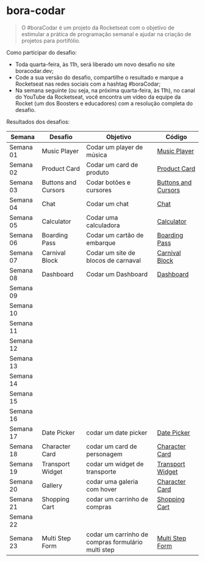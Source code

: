# bora-codar

>O #boraCodar é um projeto da Rocketseat com o objetivo de  estimular a prática de programação semanal e ajudar na criação de projetos para portifólio.

Como participar do desafio:
- Toda quarta-feira, às 11h, será liberado um novo desafio no site boracodar.dev;
- Code a sua versão do desafio, compartilhe o resultado e marque a Rocketseat nas redes sociais com a hashtag #boraCodar;
- Na semana seguinte (ou seja, na próxima quarta-feira, às 11h), no canal do YouTube da Rocketseat, você encontra um vídeo da equipe da Rocket (um dos Boosters e educadores) com a resolução completa do desafio.

Resultados dos desafios:

| Semana | Desafio	   |   Objetivo	|   Código	|
|---|---|---|---|
| Semana 01 | Music Player | Codar um player de música | [Music Player](https://github.com/MatheusPrudente/bora-codar/tree/main/01-music-player) |
| Semana 02 | Product Card | Codar um card de produto | [Product Card](https://github.com/MatheusPrudente/bora-codar/tree/main/02-product-card) |
| Semana 03 | Buttons and Cursors | Codar botões e cursores | [Buttons and Cursors](https://github.com/MatheusPrudente/bora-codar/tree/main/03-buttons) |
| Semana 04 | Chat | Codar um chat |[Chat](https://github.com/MatheusPrudente/bora-codar/tree/main/04-chat) |
| Semana 05 | Calculator | Codar uma calculadora | [Calculator](https://github.com/MatheusPrudente/bora-codar/tree/main/05-calculator) |
| Semana 06 | Boarding Pass | Codar um cartão de embarque | [Boarding Pass](https://github.com/MatheusPrudente/bora-codar/tree/main/06-boarding-pass) |
| Semana 07 | Carnival Block | Codar um site de blocos de carnaval | [Carnival Block](https://github.com/MatheusPrudente/bora-codar/tree/main/07-carnival-block) |
| Semana 08 | Dashboard | Codar um Dashboard | [Dashboard](https://github.com/MatheusPrudente/bora-codar/tree/main/08-dashboard) |
| Semana 09 |  |  |  |
| Semana 10 |  |  |  |
| Semana 11 |  |  |  |
| Semana 12 |  |  |  |
| Semana 13 |  |  |  |
| Semana 14 |  |  |  |
| Semana 15 |  |  |  |
| Semana 16 |  |  |  |
| Semana 17 | Date Picker  | codar um date picker | [Date Picker](https://github.com/MatheusPrudente/bora-codar/tree/main/17-date-picker) |
| Semana 18 | Character Card  | codar um card de personagem | [Character Card](https://github.com/MatheusPrudente/bora-codar/tree/main/18-character-card) |
| Semana 19 | Transport Widget | codar um widget de transporte | [Transport Widget](https://github.com/MatheusPrudente/bora-codar/tree/main/19-transport-widget) |
| Semana 20 | Gallery  | codar uma galeria com hover | [Character Card](https://github.com/MatheusPrudente/bora-codar/tree/main/20-gallery) |
| Semana 21 | Shopping Cart | codar um carrinho de compras | [Shopping Cart](https://github.com/MatheusPrudente/bora-codar/tree/main/21-shopping-cart) |
| Semana 22 |  |  |  |
| Semana 23 | Multi Step Form | codar um carrinho de compras formulário multi step | [Multi Step Form](https://github.com/MatheusPrudente/bora-codar/tree/main/23-multi-step-form) |



